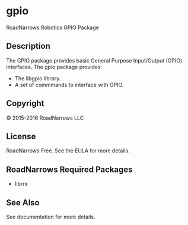 # gpio
RoadNarrows Robotics GPIO Package

## Description
The GPIO package provides basic General Purpose Input/Output (GPIO)
interfaces. The gpio package provides:
* The libgpio library.
* A set of commmands to interface with GPIO.

## Copyright
&#169; 2015-2016 RoadNarrows LLC

## License
RoadNarrows Free. See the EULA for more details.

## RoadNarrows Required Packages
* librnr</li>

## See Also
See documentation for more details.
